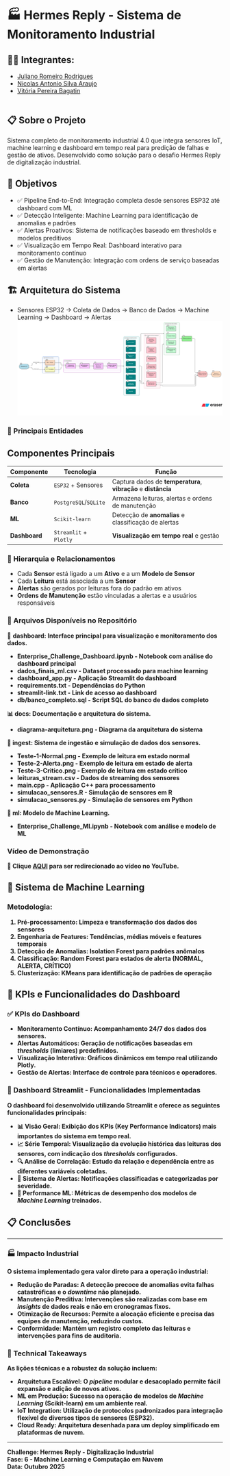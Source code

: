 # 🏭 Hermes Reply - Sistema de Monitoramento Industrial


## 👨‍🎓 Integrantes: 
- <a href="https://www.linkedin.com/in/juliano-romeiro-rodrigues/">Juliano Romeiro Rodrigues</a>
- <a href="https://www.linkedin.com/in/nicolas--araujo/">Nicolas Antonio Silva Araujo</a> 
- <a href="https://www.linkedin.com/in/vitoria-bagatin-31ba88266/">Vitória Pereira Bagatin</a> 
<br><br>

## 📋 Sobre o Projeto
Sistema completo de monitoramento industrial 4.0 que integra sensores IoT, machine learning e dashboard em tempo real para predição de falhas e gestão de ativos. Desenvolvido como solução para o desafio Hermes Reply de digitalização industrial.

## 🎯 Objetivos
- ✅ Pipeline End-to-End: Integração completa desde sensores ESP32 até dashboard com ML
- ✅ Detecção Inteligente: Machine Learning para identificação de anomalias e padrões
- ✅ Alertas Proativos: Sistema de notificações baseado em thresholds e modelos preditivos
- ✅ Visualização em Tempo Real: Dashboard interativo para monitoramento contínuo
- ✅ Gestão de Manutenção: Integração com ordens de serviço baseadas em alertas

## 🏗️ Arquitetura do Sistema
- Sensores ESP32 → Coleta de Dados → Banco de Dados → Machine Learning → Dashboard → Alertas
![Diagrama](https://github.com/Nico-Araujo/Enterprise-Challenge/blob/8d06a1b6b9500af5a270a10227e72ede94f29c51/docs/diagrama-arquitetura.png)

### 📌 Principais Entidades

## Componentes Principais

| Componente | Tecnologia | Função |
|---|---|---|
| **Coleta** | `ESP32` + Sensores | Captura dados de **temperatura**, **vibração** e **distância** |
| **Banco** | `PostgreSQL`/`SQLite` | Armazena leituras, alertas e ordens de manutenção |
| **ML** | `Scikit-learn` | Detecção de **anomalias** e classificação de alertas |
| **Dashboard** | `Streamlit` + `Plotly` | **Visualização em tempo real** e gestão |

### 🔗 Hierarquia e Relacionamentos
- Cada **Sensor** está ligado a um **Ativo** e a um **Modelo de Sensor**  
- Cada **Leitura** está associada a um **Sensor**  
- **Alertas** são gerados por leituras fora do padrão em ativos  
- **Ordens de Manutenção** estão vinculadas a alertas e a usuários responsáveis

### 📂 Arquivos Disponíveis no Repositório
🎯 <b>dashboard:<b>
Interface principal para visualização e monitoramento dos dados.
- Enterprise_Challenge_Dashboard.ipynb - Notebook com análise do dashboard principal
- dados_finais_ml.csv - Dataset processado para machine learning
- dashboard_app.py - Aplicação Streamlit do dashboard
- requirements.txt - Dependências do Python
- streamlit-link.txt - Link de acesso ao dashboard
- db/banco_completo.sql - Script SQL do banco de dados completo

📊 <b>docs:<b>
Documentação e arquitetura do sistema.
- diagrama-arquitetura.png - Diagrama da arquitetura do sistema

🔄 <b>ingest:<b>
Sistema de ingestão e simulação de dados dos sensores.
- Teste-1-Normal.png - Exemplo de leitura em estado normal
- Teste-2-Alerta.png - Exemplo de leitura em estado de alerta
- Teste-3-Critico.png - Exemplo de leitura em estado crítico
- leituras_stream.csv - Dados de streaming dos sensores
- main.cpp - Aplicação C++ para processamento
- simulacao_sensores.R - Simulação de sensores em R
- simulacao_sensores.py - Simulação de sensores em Python

🤖 <b>ml:<b>
Modelo de Machine Learning.
- Enterprise_Challenge_Ml.ipynb - Notebook com análise e modelo de ML

### Vídeo de Demonstração
🔗 Clique [AQUI](youtube.com) para ser redirecionado ao vídeo no YouTube.

## 🤖 Sistema de Machine Learning
### Metodologia:
1. Pré-processamento: Limpeza e transformação dos dados dos sensores
2. Engenharia de Features: Tendências, médias móveis e features temporais
3. Detecção de Anomalias: Isolation Forest para padrões anômalos
4. Classificação: Random Forest para estados de alerta (NORMAL, ALERTA, CRÍTICO)
5. Clusterização: KMeans para identificação de padrões de operação

## 🎯 KPIs e Funcionalidades do Dashboard

### ✅ KPIs do Dashboard

* **Monitoramento Contínuo:** Acompanhamento 24/7 dos dados dos sensores.
* **Alertas Automáticos:** Geração de notificações baseadas em *thresholds* (limiares) predefinidos.
* **Visualização Interativa:** Gráficos dinâmicos em tempo real utilizando **Plotly**.
* **Gestão de Alertas:** Interface de controle para técnicos e operadores.

### 🎨 Dashboard Streamlit - Funcionalidades Implementadas
O dashboard foi desenvolvido utilizando **Streamlit** e oferece as seguintes funcionalidades principais:

* **📊 Visão Geral:** Exibição dos **KPIs** (Key Performance Indicators) mais importantes do sistema em tempo real.
* **📈 Série Temporal:** Visualização da evolução histórica das leituras dos sensores, com indicação dos *thresholds* configurados.
* **🔍 Análise de Correlação:** Estudo da relação e dependência entre as diferentes variáveis coletadas.
* **🚨 Sistema de Alertas:** Notificações classificadas e categorizadas por **severidade**.
* **🤖 Performance ML:** Métricas de desempenho dos modelos de *Machine Learning* treinados.

## 📋 Conclusões
---

### 🏭 Impacto Industrial
O sistema implementado gera valor direto para a operação industrial:
* **Redução de Paradas:** A detecção precoce de anomalias evita falhas catastróficas e o *downtime* não planejado.
* **Manutenção Preditiva:** Intervenções são realizadas com base em *insights* de **dados reais** e não em cronogramas fixos.
* **Otimização de Recursos:** Permite a alocação eficiente e precisa das equipes de manutenção, reduzindo custos.
* **Conformidade:** Mantém um registro completo das leituras e intervenções para fins de **auditoria**.

### 🔧 Technical Takeaways
As lições técnicas e a robustez da solução incluem:
* **Arquitetura Escalável:** O *pipeline* modular e desacoplado permite fácil expansão e adição de novos ativos.
* **ML em Produção:** Sucesso na operação de modelos de *Machine Learning* (**Scikit-learn**) em um ambiente real.
* **IoT Integration:** Utilização de protocolos padronizados para integração flexível de diversos tipos de **sensores (ESP32)**.
* **Cloud Ready:** Arquitetura desenhada para um **deploy** simplificado em plataformas de nuvem.

---

**Challenge**: Hermes Reply - Digitalização Industrial  
**Fase**: 6 - Machine Learning e Computação em Nuvem  
**Data**: Outubro 2025
